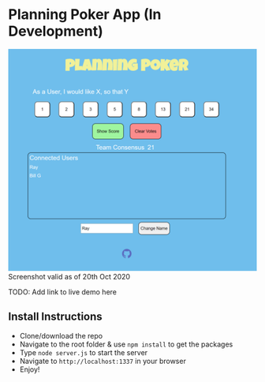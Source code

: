 # Planning Poker App (In Development)

![Alt text](/public/assets/screenshot.png?raw=true "App Screenshot")
Screenshot valid as of 20th Oct 2020

TODO: Add link to live demo here

## Install Instructions
* Clone/download the repo
* Navigate to the root folder & use `npm install` to get the packages
* Type `node server.js` to start the server
* Navigate to `http://localhost:1337` in your browser
* Enjoy!
